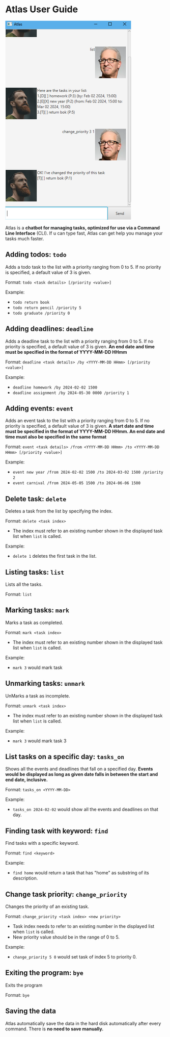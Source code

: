 # Atlas User Guide

![Screenshot of Atlas](Ui.png)

Atlas is a **chatbot for managing tasks, optimized for use via a Command 
Line Interface** (CLI). If u can type fast, Atlas can get help you manage
your tasks much faster.

## Adding todos: `todo`
Adds a todo task to the list with a priority ranging from 0 to 5.
If no priority is specified, a default value of 3 is given.

Format: `todo <task details> [/priority <value>]`

Example:

- `todo return book`
-  `todo return pencil /priority 5`
-  `todo graduate /priority 0`

## Adding deadlines: `deadline`

Adds a deadline task to the list with a priority ranging from 0 to 5.
If no priority is specified, a default value of 3 is given. **An end date
and time must be specified in the format of YYYY-MM-DD HHmm**

Format: `deadline <task details> /by <YYYY-MM-DD HHmm> [/priority <value>]`

Example: 

- `deadline homework /by 2024-02-02 1500`
- `deadline assignment /by 2024-05-30 0000 /priority 1`

## Adding events: `event`

Adds an event task to the list with a priority ranging from 0 to 5.
If no priority is specified, a default value of 3 is given. **A start date
and time must be specified in the format of YYYY-MM-DD HHmm. An end date and time
must also be specified in the same format**

Format: `event <task details> /from <YYYY-MM-DD HHmm> /to <YYYY-MM-DD HHmm> [/priority <value>] `

Example:

- `event new year /from 2024-02-02 1500 /to 2024-03-02 1500 /priority 2`
- `event carnival /from 2024-05-05 1500 /to 2024-06-06 1500`


## Delete task: `delete`

Deletes a task from the list by specifying the index.

Format: `delete <task index>`

- The index must refer to an existing number shown in the displayed task list when `list` is called.

Example: 

- `delete 1` deletes the first task in the list.

## Listing tasks: `list`

Lists all the tasks.

Format: `list`

## Marking tasks: `mark`

Marks a task as completed.

Format: `mark <task index>`

- The index must refer to an existing number shown in the displayed task list when `list` is called.

Example:

- `mark 3` would mark task 

## Unmarking tasks: `unmark`                                                               
                                                                                       
UnMarks a task as incomplete.                                                
                                                                                       
Format: `unmark <task index>`                                                           
                                                                                       
- The index must refer to an existing number shown in the displayed task list when `list` is called.                    
                                                                                       
Example:                                                                               
                                                                                       
- `mark 3` would mark task 3

## List tasks on a specific day: `tasks_on`
Shows all the events and deadlines that fall on a specified day. **Events would be displayed
as long as given date falls in between the start and end date, inclusive.**

Format: `tasks_on <YYYY-MM-DD>`  

Example:
- `tasks_on 2024-02-02` would show all the events and deadlines on that day.      

## Finding task with keyword: `find`

Find tasks with a specific keyword.

Format: `find <keyword>`

Example:

- `find home` would return a task that has "home" as substring of its description.

## Change task priority: `change_priority`

Changes the priority of an existing task.

Format: `change_priority <task index> <new priority>`

- Task index needs to refer to an existing number in the displayed list when `list` is called.
- New priority value should be in the range of 0 to 5.

Example:

- `change_priority 5 0` would set task of index 5 to priority 0.

## Exiting the program: `bye`

Exits the program

Format: `bye`

## Saving the data

Atlas automatically save the data in the hard disk automatically after every command.
There is **no need to save manually.**